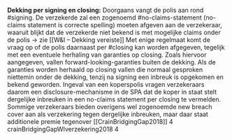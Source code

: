 **Dekking per signing en closing:** Doorgaans vangt de polis aan rond #signing. De verzekerde zal een zogenoemd #no-claims-statement (no-claims statement is correcte spelling) moeten afgeven aan de verzekeraar, waaruit blijkt dat de verzekerde niet bekend is met mogelijke claims onder de polis -> zie [[W&I – Dekking vereiste]] Met enige regelmaat komt de vraag op of de polis daarnaast per #closing kan worden afgegeven, tegelijk met een eventuele herhaling van garanties op closing. Zoals hiervoor aangegeven, vallen forward-looking-garanties buiten de dekking. Als de garanties worden herhaald op closing vallen die normaal gesproken niettemin onder de dekking, tenzij na signing een inbreuk is opgekomen en bekend geworden. Ingeval van een koperspolis vragen verzekeraars daarom een disclosure-mechanisme in de SPA dat de koper in staat stelt dergelijke inbreuken in een no-claims statement per closing te vermelden. Sommige verzekeraars bieden overigens wel zogenoemde new breach cover aan als verzekering tegen dergelijke inbreuken, maar daar staat additionele premie tegenover  [[CrainBridgingGap2018]] 4 crainBridgingGapWIverzekering2018 4